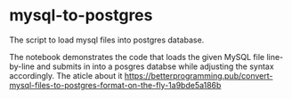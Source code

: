 # mysql-to-postgres
The script to load mysql files into postgres database.

The notebook demonstrates the code that loads the given MySQL file line-by-line and submits in into a posgres databse while adjusting the syntax accordingly.
The aticle about it https://betterprogramming.pub/convert-mysql-files-to-postgres-format-on-the-fly-1a9bde5a186b
